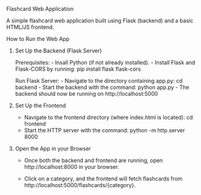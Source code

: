 Flashcard Web Application

A simple flashcard web application built using Flask (backend) and a basic HTML/JS frontend.

How to Run the Web App

1. Set Up the Backend (Flask Server)

    Prerequisites:
        - Insall Python (if not already installed).
        - Install Flask and Flask-CORS by running: pip install flask flask-cors

    Run Flask Server:
        - Navigate to the directory containing app.py: cd backend
        - Start the backend with the command: python app.py
        - The backend should now be running on http://localhost:5000

2. Set Up the Frontend
    
    - Navigate to the frontend directory (where index.html is located): cd frontend
    - Start the HTTP server with the command: python -m http.server 8000

3. Open the App in your Browser
    
    - Once both the backend and frontend are running, open http://localhost:8000 in your browser.

    - Click on a category, and the frontend will fetch flashcards from http://localhost:5000/flashcards/{category}.
